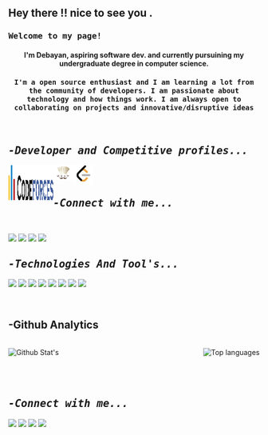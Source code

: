 <h2 align="left"> Hey there !! nice to see you .</h2>

<h3 align="left"><samp>Welcome to my page!</samp></h3>
<h4 align="center">I'm Debayan, aspiring software dev. and currently pursuining my undergraduate degree in computer science.</samp></h4>

<h4 align="center"><samp>I'm a open source enthusiast and I am learning a lot from the community of developers. I am passionate about technology and how things work.
 I am always open to collaborating on projects and innovative/disruptive ideas</samp></h4>
 <br />
 
 <!--- All competitive programming profiles --->
 
<h2 align="left"><samp><i> -Developer and Competitive profiles...</i></samp></h2>

[<img align="left" src="https://github.com/Phoenix-031/Phoenix-031/blob/main/codeforces-seeklogo.com.svg" height="70" width="90" />][codeforces]
[<img align="left" src="https://github.com/Phoenix-031/Phoenix-031/blob/main/codechef.png" height="30" width="40" />][codechef]
[<img align="left" src="https://github.com/Phoenix-031/Phoenix-031/blob/main/LeetCode_logo_black.png" height="40" width="40" />][leetcode]

<br />
<br />

<h2 align="left"><samp><i> -Connect with me...</i></samp></h2>
<br />

[<img width="30px" src="https://img.icons8.com/fluency/96/000000/linkedin.png"/>][linkedin]
[<img width="30px" src="https://img.icons8.com/color/96/000000/twitter--v2.png"/>][twitter]
[<img width="30px" src="https://img.icons8.com/fluency/96/000000/instagram-new.png"/>][instagram]
[<img width="30px" src="https://img.icons8.com/fluency/96/000000/facebook-new.png"/>][facebook]


<h2 align="left"><samp><i> -Technologies And Tool's...</i></samp></h2>

 <p>
      <img width="50px" src="https://img.icons8.com/color/96/000000/c-plus-plus-logo.png"/>
      <img width="50px" src="https://img.icons8.com/color/96/000000/python--v1.png"/>
      <img width="50px" src="https://img.icons8.com/color/96/000000/git.png"/>
      <img width="50px" src="https://img.icons8.com/material-two-tone/96/000000/github.png"/>
      <img width="50px" src="https://img.icons8.com/color/96/000000/javascript--v2.png"/>
      <img width="50px" src="https://img.icons8.com/color/96/000000/visual-studio-code-2019.png"/>
      <img width="50px" src="https://img.icons8.com/color/96/000000/html-5--v1.png"/>
      <img width="50px" src="https://img.icons8.com/color/96/000000/linux--v2.png"/>
 
</p>
 <br />
 
 <h2 align="left"> -Github Analytics</h2>
 
 <br />
 
 <img align="left" alt=" Github Stat's " src="https://github-readme-stats.vercel.app/api?username=Phoenix-031&theme=gruvbox&show_icons=true" /> 
 <img align="right" alt=" Top languages" src="https://github-readme-stats.vercel.app/api/top-langs/?username=Phoenix-031&theme=nightowl" />

<br />
<br />
<br />
<br />

<h2 align="left"><samp><i> -Connect with me...</i></samp></h2>

[<img width="30px" align="center" src="https://img.icons8.com/fluency/96/000000/linkedin.png"/>][linkedin]
[<img width="30px" align="center" src="https://img.icons8.com/color/96/000000/twitter--v2.png"/>][twitter]
[<img width="30px" align="center" src="https://img.icons8.com/fluency/96/000000/instagram-new.png"/>][instagram]
[<img width="30px" align="center" src="https://img.icons8.com/fluency/96/000000/facebook-new.png"/>][facebook]


<!--- All links mentioned here --->

[instagram]:https://instagram.com/__anonymous___2002___
[twitter]:https://twitter.com/phoenix__31
[linkedin]:https://www.linkedin.com/in/debayan-pradhan-b138641b4/
[facebook]:https://www.facebook.com/debayan.pradhan.3/
[codeforces]:(https://codeforces.com/profile/anonymous_2002)
[codechef]:(https://www.codechef.com/users/phoenix31)
[leetcode]:(https://leetcode.com/phoenix31/)
      




<!---
- 🌱 I’m currently learning Javascript and Competitive Programming
- 👯 I’m looking to collaborate on Open source
- 💬 Ask me about Competitive Programing
- 😄 Pronouns: He/Him
 
 --->

